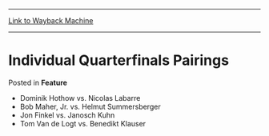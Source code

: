 
---
[Link to Wayback Machine](https://web.archive.org/web/20211128095804/https://magic.wizards.com/en/articles/archive/feature/individual-quarterfinals-pairings-2000-01-01)

[_metadata_:wayback_url]:- "https://magic.wizards.com/en/articles/archive/feature/individual-quarterfinals-pairings-2000-01-01"
[_metadata_:wayback_raw_url]:- "https://web.archive.org/web/20211128095804id_/https://magic.wizards.com/en/articles/archive/feature/individual-quarterfinals-pairings-2000-01-01"
[_metadata_:wayback_capture_timestamp]:- "2021-11-28 09:58:04+00:00"
[_metadata_:description]:- "Dominik Hothow vs. Nicolas Labarre Bob Maher, Jr. vs. Helmut Summersberger Jon Finkel vs. Janosch Kuhn Tom Van de Logt vs. Benedikt Klauser"
[_metadata_:generator]:- "Drupal 7 (http://drupal.org)"
---


Individual Quarterfinals Pairings
=================================



 Posted in **Feature**












* Dominik Hothow vs. Nicolas Labarre
* Bob Maher, Jr. vs. Helmut Summersberger
* Jon Finkel vs. Janosch Kuhn
* Tom Van de Logt vs. Benedikt Klauser







